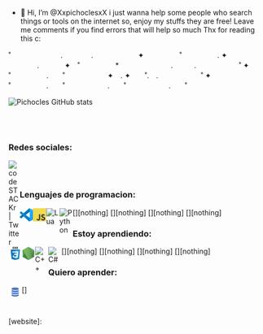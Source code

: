 - 👋 Hi, I’m @XxpichoclesxX
i just wanna help some people who search things or tools on the internet so, enjoy my stuffs they are free!
Leave me comments if you find errors that will help so much
Thx for reading this c:

˚　　　　　　　.　　　　.　　　　　　 ✦　　　　　˚　　　　　. ✦ 　　　　.   　 　✦　˚　　　　　*　　 　　　　　.　　　.　　　　　　˚ ✦　　˚　　　　　.　　˚　　　　　　✦　. ✦　　˚.　.　　　　　　˚ ✦　　˚　　　　　.　　˚　　　　　　.　　˚　　　　　　.　　˚　　　　　

![Pichocles GitHub stats](https://github-readme-stats.vercel.app/api?username=XxpichoclesxX&show_icons=true&theme=radical)

<br />
<br />

### Redes sociales:

[<img align="left" alt="codeSTACKr | Twitter" width="22px" src="https://cdn.jsdelivr.net/npm/simple-icons@v3/icons/twitter.svg" />][twitter]

<br />
<br />

### Lenguajes de programacion:
[<img align="left" alt="Visual Studio Code" width="26px" src="https://raw.githubusercontent.com/github/explore/80688e429a7d4ef2fca1e82350fe8e3517d3494d/topics/visual-studio-code/visual-studio-code.png" >][nothing]
[<img align="left" alt="JavaScript" width="26px" src="https://raw.githubusercontent.com/github/explore/80688e429a7d4ef2fca1e82350fe8e3517d3494d/topics/javascript/javascript.png">][nothing]
[<img align="left" alt="Lua" width="26px" src="https://i.imgur.com/cnsLgB9.png" >][nothing]
[<img align="left" alt="Python" width="26px" src="https://i.imgur.com/nj3JbOj.png" >][nothing]
<br />
### Estoy aprendiendo:
[<img align="left" alt="CSS3" width="26px" src="https://raw.githubusercontent.com/github/explore/80688e429a7d4ef2fca1e82350fe8e3517d3494d/topics/css/css.png" >][nothing]
[<img align="left" alt="Node.js" width="26px" src="https://raw.githubusercontent.com/github/explore/80688e429a7d4ef2fca1e82350fe8e3517d3494d/topics/nodejs/nodejs.png" >][nothing]
[<img align="left" alt="C++" width="26px" src="https://i.imgur.com/1wB5cHQ.png" >][nothing]
[<img align="left" alt="C#" width="26px" src="https://i.imgur.com/1njh8Rb.png" >][nothing]

### Quiero aprender: 
[<img align="left" alt="SQL" width="26px" src="https://raw.githubusercontent.com/github/explore/80688e429a7d4ef2fca1e82350fe8e3517d3494d/topics/sql/sql.png" >]

<br />


</details>

[twitter]: https://twitter.com/XxpichoclesxxP
[website]: 
